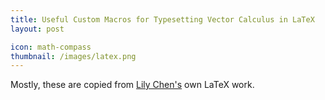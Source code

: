 ```yaml
---
title: Useful Custom Macros for Typesetting Vector Calculus in LaTeX
layout: post

icon: math-compass
thumbnail: /images/latex.png
---
```


Mostly, these are copied from [Lily Chen's](https://swagergroup.mit.edu/lily-chen) own LaTeX work.

<script src="https://gist.github.com/ambuc/318c491d38e5d9d7b57f.js"></script>
